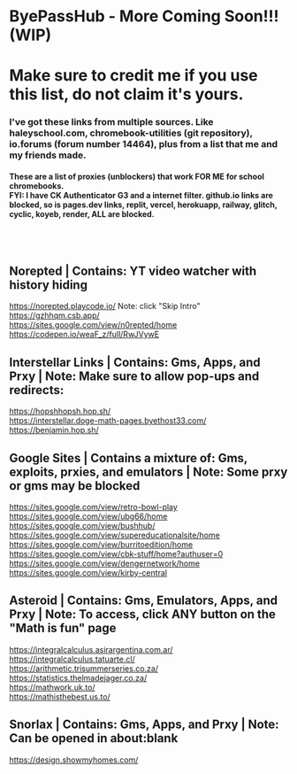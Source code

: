 # ByePassHub - More Coming Soon!!! (WIP)
# Make sure to credit me if you use this list, do not claim it's yours.
<h3>I've got these links from multiple sources. Like haleyschool.com, chromebook-utilities (git repository), io.forums (forum number 14464), plus from a list that me and my friends made. </h3>
<h4>These are a list of proxies (unblockers) that work FOR ME for school chromebooks. <br>
  FYI: I have CK Authenticator G3 and a internet filter. github.io links are blocked, so is pages.dev links, replit, vercel, herokuapp, railway, glitch, cyclic, koyeb, render, ALL are blocked. </h4><br><br>

## Norepted | Contains: YT video watcher with history hiding 
https://norepted.playcode.io/ Note: click "Skip Intro" <br>
https://gzhhqm.csb.app/ <br>
https://sites.google.com/view/n0repted/home <br>
https://codepen.io/weaF_z/full/RwJVywE <br>

## Interstellar Links | Contains: Gms, Apps, and Prxy | Note: Make sure to allow pop-ups and redirects: 
https://hopshhopsh.hop.sh/ <br>
https://interstellar.doge-math-pages.byethost33.com/ <br>
https://benjamin.hop.sh/ <br>

## Google Sites | Contains a mixture of: Gms, exploits, prxies, and emulators | Note: Some prxy or gms may be blocked 
https://sites.google.com/view/retro-bowl-play <br>
https://sites.google.com/view/ubg66/home <br>
https://sites.google.com/view/bushhub/ <br>
https://sites.google.com/view/supereducationalsite/home <br>
https://sites.google.com/view/burritoedition/home <br>
https://sites.google.com/view/cbk-stuff/home?authuser=0 <br>
https://sites.google.com/view/dengernetwork/home <br>
https://sites.google.com/view/kirby-central <br>

## Asteroid | Contains: Gms, Emulators, Apps, and Prxy | Note: To access, click ANY button on the "Math is fun" page
https://integralcalculus.asirargentina.com.ar/ <br>
https://integralcalculus.tatuarte.cl/ <br>
https://arithmetic.trisummerseries.co.za/ <br>
https://statistics.thelmadejager.co.za/ <br>
https://mathwork.uk.to/ <br>
https://mathisthebest.us.to/ <br>

## Snorlax | Contains: Gms, Apps, and Prxy | Note: Can be opened in about:blank 
https://design.showmyhomes.com/ <br>
